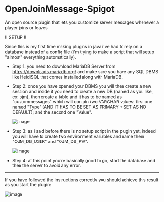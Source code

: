 # OpenJoinMessage-Spigot
An open source plugin that lets you customize server messages whenever a player joins or leaves

!! SETUP !!

Since this is my first time making plugins in java i've had to rely on a database instead of a config file (i'm trying to make a script that will setup "almost" everything automatically).

- Step 1: you need to download MariaDB Server from https://downloads.mariadb.org/ and make sure you have any SQL DBMS like HeidiSQL that comes installed along with MariaDB.

- Step 2: once you have opened your DBMS you will then create a new session and inside it you need to create a new DB (named as you like, ex: ojm), then create a table and it has to be named as "custommessages" which will contain two VARCHAR values: first one named "Type" (AND IT HAS TO BE SET AS PRIMARY + SET AS NO DEFAULT); and the second one "Value".

  ![image](https://github.com/Hxlixd/OpenJoinMessage-Spigot/assets/90792340/7fb462f7-c06a-4c35-b87c-a4a58d13a115)

- Step 3: as i said before there is no setup script in the plugin yet, indeed you will have to create two environment variables and name them "OJM_DB_USER" and "OJM_DB_PW".

  ![image](https://github.com/Hxlixd/OpenJoinMessage-Spigot/assets/90792340/890cb2a8-3eb6-4cf1-a0d9-43b4b23610f3)

- Step 4: at this point you're basically good to go, start the database and then the server to avoid any error.

--------------------------------------------------------------------------------------------------------------

  If you have followed the instructions correctly you should achieve this result as you start the plugin:
  
  ![image](https://github.com/Hxlixd/OpenJoinMessage-Spigot/assets/90792340/446810e0-199e-4842-b73b-c0f5423c5652)
